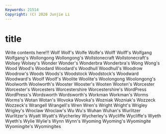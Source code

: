 ```yaml
---
Keywords: 21514
Copyright: (C) 2020 Junjie Li
---
```


# title

Write contents here!!!
Wolf 
Wolf's 
Wolfe 
Wolfe's 
Wolff 
Wolff's 
Wolfgang 
Wolfgang's
Wollongong 
Wollongong's 
Wollstonecraft 
Wollstonecraft's 
Wolsey 
Wolsey's 
Wonder 
Wonder's 
Wonderbra 
Wonderbra's
Wong 
Wong's 
Wood 
Wood's 
Woodard 
Woodard's 
Woodhull 
Woodhull's 
Woodrow 
Woodrow's
Woods 
Woods's 
Woodstock 
Woodstock's 
Woodward 
Woodward's 
Woolf 
Woolf's 
Woolite 
Woolite's
Woolongong 
Woolongong's 
Woolworth 
Woolworth's 
Wooster 
Wooster's 
Wooten 
Wooten's 
Worcester 
Worcester's
Worcesters 
Worcestershire 
Worcestershire's 
WordPress 
WordPress's 
Wordsworth 
Wordsworth's 
Workman 
Workman's 
Worms
Worms's 
Wotan 
Wotan's 
Wovoka 
Wovoka's 
Wozniak 
Wozniak's 
Wozzeck 
Wozzeck's 
Wrangell
Wrangell's 
Wren 
Wren's 
Wright 
Wright's 
Wrigley 
Wrigley's 
Wroclaw 
Wroclaw's 
Wu
Wu's 
Wuhan 
Wuhan's 
Wurlitzer 
Wurlitzer's 
Wyatt 
Wyatt's 
Wycherley 
Wycherley's 
Wycliffe
Wycliffe's 
Wyeth 
Wyeth's 
Wylie 
Wylie's 
Wynn 
Wynn's 
Wyoming 
Wyoming's 
Wyomingite
Wyomingite's 
Wyomingites 
